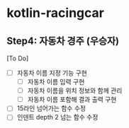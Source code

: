 # kotlin-racingcar

## Step4: 자동차 경주 (우승자)
[To Do]
- [ ] 자동차 이름 지정 기능 구현
  - [ ] 자동차 이름 입력 구현
  - [ ] 자동차 이름을 위치 정보와 함께 관리
  - [ ] 자동차 이름 포함해 결과 출력 구현
- [ ] 15라인 넘어가는 함수 수정
- [ ] 인덴트 depth 2 넘는 함수 수정
